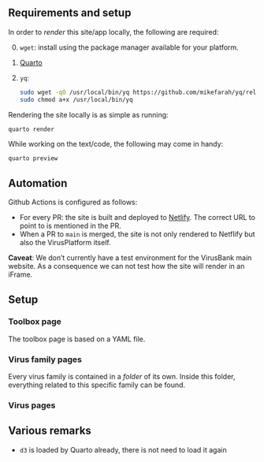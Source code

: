 

## Requirements and setup

In order to *render* this site/app locally, the following are required:

0.  `wget`: install using the package manager available for your
    platform.

1.  [Quarto](https://quarto.org/docs/get-started/)

2.  `yq`:

    ``` sh
    sudo wget -qO /usr/local/bin/yq https://github.com/mikefarah/yq/releases/latest/download/yq_linux_amd64
    sudo chmod a+x /usr/local/bin/yq
    ```

Rendering the site locally is as simple as running:

``` sh
quarto render
```

While working on the text/code, the following may come in handy:

``` sh
quarto preview
```

## Automation

Github Actions is configured as follows:

- For every PR: the site is built and deployed to
  [Netlify](https://www.netlify.com/). The correct URL to point to is
  mentioned in the PR.
- When a PR to `main` is merged, the site is not only rendered to
  Netflify but also the VirusPlatform itself.

**Caveat**: We don’t currently have a test environment for the VirusBank
main website. As a consequence we can not test how the site will render
in an iFrame.

## Setup

### Toolbox page

The toolbox page is based on a YAML file.

### Virus family pages

Every virus family is contained in a *folder* of its own. Inside this
folder, everything related to this specific family can be found.

### Virus pages

## Various remarks

- `d3` is loaded by Quarto already, there is not need to load it again
